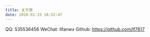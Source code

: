 ```yaml
---
title: 关于我
date: 2018-01-15 16:52:47
---
```

QQ: 535536456
WeChat: lifanwx
Github: https://github.com/lf7817